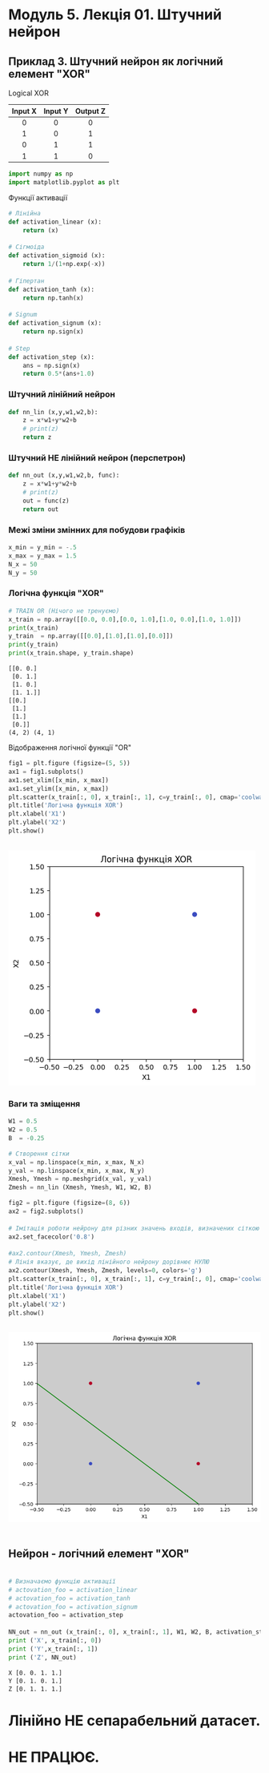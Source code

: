# Модуль 5. Лекція 01. Штучний нейрон

## Приклад 3. Штучний нейрон як логічний елемент "XOR"

Logical XOR

|Input X|Input Y|Output Z|
|:--:|:--:|:--:|
| 0 | 0 |0  |
| 1 | 0 |1  |
| 0 | 1 |1  |
| 1 | 1 |0  |



```python
import numpy as np
import matplotlib.pyplot as plt
```

Функції активації


```python
# Лінійна
def activation_linear (x):
    return (x)

# Сігмоіда
def activation_sigmoid (x):
    return 1/(1+np.exp(-x))

# Гіпертан
def activation_tanh (x):
    return np.tanh(x)

# Signum
def activation_signum (x):
    return np.sign(x)

# Step
def activation_step (x):
    ans = np.sign(x)
    return 0.5*(ans+1.0)

```

### Штучний лінійний нейрон


```python
def nn_lin (x,y,w1,w2,b):
    z = x*w1+y*w2+b
    # print(z)
    return z
```

### Штучний НЕ лінійний нейрон (перспетрон)


```python
def nn_out (x,y,w1,w2,b, func):
    z = x*w1+y*w2+b
    # print(z)
    out = func(z)
    return out
```

### Межі зміни змінних для побудови графіків


```python
x_min = y_min = -.5
x_max = y_max = 1.5
N_x = 50
N_y = 50
```

### Логічна функція "XOR"


```python
# TRAIN OR (Нічого не тренуємо)
x_train = np.array([[0.0, 0.0],[0.0, 1.0],[1.0, 0.0],[1.0, 1.0]])
print(x_train)
y_train  = np.array([[0.0],[1.0],[1.0],[0.0]])
print(y_train)
print(x_train.shape, y_train.shape)
```

    [[0. 0.]
     [0. 1.]
     [1. 0.]
     [1. 1.]]
    [[0.]
     [1.]
     [1.]
     [0.]]
    (4, 2) (4, 1)


Відображення логічної функції "OR"


```python
fig1 = plt.figure (figsize=(5, 5))
ax1 = fig1.subplots()
ax1.set_xlim([x_min, x_max])
ax1.set_ylim([x_min, x_max])
plt.scatter(x_train[:, 0], x_train[:, 1], c=y_train[:, 0], cmap='coolwarm')
plt.title('Логічна функція XOR')
plt.xlabel('X1')
plt.ylabel('X2')
plt.show()

```


​    
![png](output_15_0.png)
​    


### Ваги та зміщення


```python
W1 = 0.5
W2 = 0.5
B  = -0.25
```


```python
# Створення сітки
x_val = np.linspace(x_min, x_max, N_x)
y_val = np.linspace(x_min, x_max, N_y)
Xmesh, Ymesh = np.meshgrid(x_val, y_val)
Zmesh = nn_lin (Xmesh, Ymesh, W1, W2, B)
```


```python
fig2 = plt.figure (figsize=(8, 6))
ax2 = fig2.subplots()

# Імітація роботи нейрону для різних значень входів, визначених сіткою
ax2.set_facecolor('0.8')

#ax2.contour(Xmesh, Ymesh, Zmesh)
# Лінія вказує, де вихід лінійного нейрону дорівнює НУЛЮ
ax2.contour(Xmesh, Ymesh, Zmesh, levels=0, colors='g')
plt.scatter(x_train[:, 0], x_train[:, 1], c=y_train[:, 0], cmap='coolwarm')
plt.title('Логічна функція XOR')
plt.xlabel('X1')
plt.ylabel('X2')
plt.show()

```


​    
![png](output_19_0.png)
​    


## Нейрон - логічний елемент "XOR"


```python

# Визначаємо функцію активації
# actovation_foo = activation_linear
# actovation_foo = activation_tanh
# actovation_foo = activation_signum
actovation_foo = activation_step

NN_out = nn_out (x_train[:, 0], x_train[:, 1], W1, W2, B, activation_step)
print ('X', x_train[:, 0])
print ('Y',x_train[:, 1])
print ('Z', NN_out)


```

    X [0. 0. 1. 1.]
    Y [0. 1. 0. 1.]
    Z [0. 1. 1. 1.]


# Лінійно НЕ сепарабельний датасет.

# НЕ ПРАЦЮЄ.
